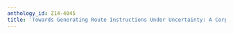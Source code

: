```yaml
---
anthology_id: Z14-4045
title: 'Towards Generating Route Instructions Under Uncertainty: A Corpus Study'
---
```

